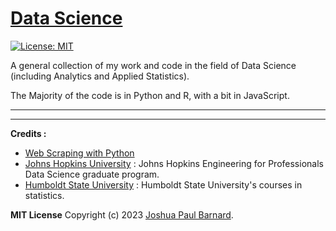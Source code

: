 # [Data Science](https://joshuapaulbarnard.github.io/Data-Science/)

[![License: MIT](https://img.shields.io/badge/License-MIT-yellow.svg)](https://opensource.org/licenses/MIT)

 A general collection of my work and code in the field of Data Science (including Analytics and Applied Statistics).

The Majority of the code is in Python and R, with a bit in JavaScript.  


________________________________________________________________________________________________________________________________________
________________________________________________________________________________________________________________________________________


**Credits :**

- [Web Scraping with Python](https://www.oreilly.com/library/view/web-scraping-with/9781491910283/)
- [Johns Hopkins University](https://ep.jhu.edu/programs/data-science/) : Johns Hopkins Engineering for Professionals Data Science graduate program.
- [Humboldt State University](https://www.humboldt.edu/academics/programs/data-science-bs) : Humboldt State University's courses in statistics.


**MIT License**
Copyright (c) 2023 [Joshua Paul Barnard](https://joshuapaulbarnard.github.io/Data-Science/LICENSE).
